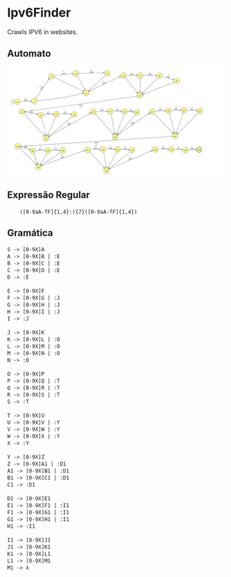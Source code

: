 # Ipv6Finder

Crawls IPV6 in websites.

## Automato

![](https://github.com/Rafaelfcosta/Ipv6Finder/blob/master/ipv6_automato.png?raw=true)

## Expressão Regular
```
    ([0-9aA-fF]{1,4}:){7}([0-9aA-fF]{1,4})
```

## Gramática

```
S -> [0-9X]A
A -> [0-9X]B | :E
B -> [0-9X]C | :E
C -> [0-9X]D | :E
D -> :E

E -> [0-9X]F
F -> [0-9X]G | :J
G -> [0-9X]H | :J
H -> [0-9X]I | :J
I -> :J

J -> [0-9X]K
K -> [0-9X]L | :O
L -> [0-9X]M | :O
M -> [0-9X]N | :O
N -> :O

O -> [0-9X]P
P -> [0-9X]Q | :T
Q -> [0-9X]R | :T
R -> [0-9X]S | :T
S -> :T

T -> [0-9X]U
U -> [0-9X]V | :Y
V -> [0-9X]W | :Y
W -> [0-9X]X | :Y
X -> :Y

Y -> [0-9X]Z
Z -> [0-9X]A1 | :D1
A1 -> [0-9X]B1 | :D1
B1 -> [0-9X]C1 | :D1
C1 -> :D1

D1 -> [0-9X]E1
E1 -> [0-9X]F1 | :I1
F1 -> [0-9X]G1 | :I1
G1 -> [0-9X]H1 | :I1
H1 -> :I1

I1 -> [0-9X]J1 
J1 -> [0-9X]K1 
K1 -> [0-9X]L1 
L1 -> [0-9X]M1 
M1 -> λ
```
